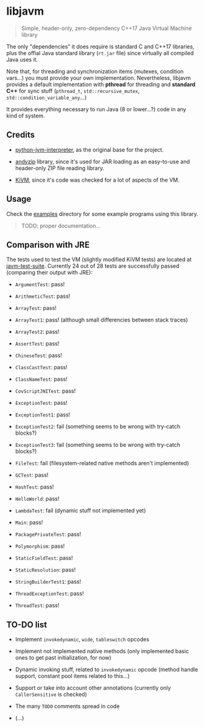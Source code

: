 # libjavm

> Simple, header-only, zero-dependency C++17 Java Virtual Machine library

The only "dependencies" it does require is standard C and C++17 libraries, plus the offial Java standard library (`rt.jar` file) since virtually all compiled Java uses it.

Note that, for threading and synchronization items (mutexes, condition vars...) you must provide your own implementation. Nevertheless, libjavm provides a default implementation with **pthread** for threading and **standard C++** for sync stuff (`pthread_t`, `std::recursive_mutex`, `std::condition_variable_any`...)

It provides everything necessary to run Java (8 or lower...?) code in any kind of system.

## Credits

- [python-jvm-interpreter](https://github.com/gkbrk/python-jvm-interpreter), as the original base for the project.

- [andyzip](https://github.com/andy-thomason/andyzip) library, since it's used for JAR loading as an easy-to-use and header-only ZIP file reading library.

- [KiVM](https://github.com/imkiva/KiVM), since it's code was checked for a lot of aspects of the VM.

## Usage

Check the [examples](examples) directory for some example programs using this library.

> TODO: proper documentation...

## Comparison with JRE

The tests used to test the VM (slightly modified KiVM tests) are located at [javm-test-suite](javm-test-suite). Currently 24 out of 28 tests are successfully passed (comparing their output with JRE):

- `ArgumentTest`: pass!

- `ArithmeticTest`: pass!

- `ArrayTest`: pass!

- `ArrayTest1`: pass! (although small differencies between stack traces)

- `ArrayTest2`: pass!

- `AssertTest`: pass!

- `ChineseTest`: pass!

- `ClassCastTest`: pass!

- `ClassNameTest`: pass!

- `CovScriptJNITest`: pass!

- `ExceptionTest`: pass!

- `ExceptionTest1`: pass!

- `ExceptionTest2`: fail (something seems to be wrong with try-catch blocks?)

- `ExceptionTest3`: fail (something seems to be wrong with try-catch blocks?)

- `FileTest`: fail (filesystem-related native methods aren't implemented)

- `GCTest`: pass!

- `HashTest`: pass!

- `HelloWorld`: pass!

- `LambdaTest`: fail (dynamic stuff not implemented yet)

- `Main`: pass!

- `PackagePrivateTest`: pass!

- `Polymorphism`: pass!

- `StaticFieldTest`: pass!

- `StaticResolution`: pass!

- `StringBuilderTest1`: pass!

- `ThreadExceptionTest`: pass!

- `ThreadTest`: pass!

## TO-DO list

- Implement `invokedynamic`, `wide`, `tableswitch` opcodes

- Implement not implemented native methods (only implemented basic ones to get past initialization, for now)

- Dynamic invoking stuff, related to `invokedynamic` opcode (method handle support, constant pool items related to this...)

- Support or take into account other annotations (currently only `CallerSensitive` is checked)

- The many `TODO` comments spread in code

- (...)